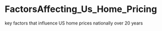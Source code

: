 # FactorsAffecting_Us_Home_Pricing
key factors that influence US home prices nationally over 20 years
